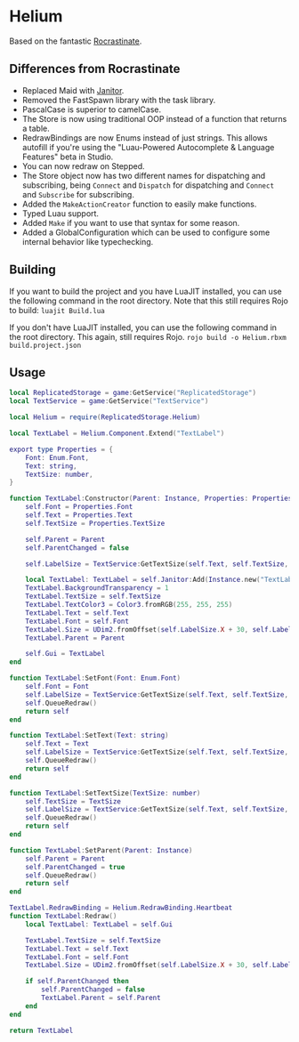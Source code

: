 # Helium

Based on the fantastic [Rocrastinate](https://github.com/headjoe3/Rocrastinate/).

## Differences from Rocrastinate

- Replaced Maid with [Janitor](https://github.com/howmanysmall/Janitor).
- Removed the FastSpawn library with the task library.
- PascalCase is superior to camelCase.
- The Store is now using traditional OOP instead of a function that returns a table.
- RedrawBindings are now Enums instead of just strings. This allows autofill if you're using the "Luau-Powered Autocomplete & Language Features" beta in Studio.
- You can now redraw on Stepped.
- The Store object now has two different names for dispatching and subscribing, being `Connect` and `Dispatch` for dispatching and `Connect` and `Subscribe` for subscribing.
- Added the `MakeActionCreator` function to easily make functions.
- Typed Luau support.
- Added `Make` if you want to use that syntax for some reason.
- Added a GlobalConfiguration which can be used to configure some internal behavior like typechecking.

## Building

If you want to build the project and you have LuaJIT installed, you can use the following command in the root directory. Note that this still requires Rojo to build: `luajit Build.lua`

If you don't have LuaJIT installed, you can use the following command in the root directory. This again, still requires Rojo. `rojo build -o Helium.rbxm build.project.json`

## Usage

```Lua
local ReplicatedStorage = game:GetService("ReplicatedStorage")
local TextService = game:GetService("TextService")

local Helium = require(ReplicatedStorage.Helium)

local TextLabel = Helium.Component.Extend("TextLabel")

export type Properties = {
    Font: Enum.Font,
    Text: string,
    TextSize: number,
}

function TextLabel:Constructor(Parent: Instance, Properties: Properties)
    self.Font = Properties.Font
    self.Text = Properties.Text
    self.TextSize = Properties.TextSize

    self.Parent = Parent
    self.ParentChanged = false

    self.LabelSize = TextService:GetTextSize(self.Text, self.TextSize, self.Font, Vector2.new(math.huge, math.huge))

    local TextLabel: TextLabel = self.Janitor:Add(Instance.new("TextLabel"), "Destroy")
    TextLabel.BackgroundTransparency = 1
    TextLabel.TextSize = self.TextSize
    TextLabel.TextColor3 = Color3.fromRGB(255, 255, 255)
    TextLabel.Text = self.Text
    TextLabel.Font = self.Font
    TextLabel.Size = UDim2.fromOffset(self.LabelSize.X + 30, self.LabelSize.Y + 10)
    TextLabel.Parent = Parent

    self.Gui = TextLabel
end

function TextLabel:SetFont(Font: Enum.Font)
    self.Font = Font
    self.LabelSize = TextService:GetTextSize(self.Text, self.TextSize, self.Font, Vector2.new(math.huge, math.huge))
    self.QueueRedraw()
    return self
end

function TextLabel:SetText(Text: string)
    self.Text = Text
    self.LabelSize = TextService:GetTextSize(self.Text, self.TextSize, self.Font, Vector2.new(math.huge, math.huge))
    self.QueueRedraw()
    return self
end

function TextLabel:SetTextSize(TextSize: number)
    self.TextSize = TextSize
    self.LabelSize = TextService:GetTextSize(self.Text, self.TextSize, self.Font, Vector2.new(math.huge, math.huge))
    self.QueueRedraw()
    return self
end

function TextLabel:SetParent(Parent: Instance)
    self.Parent = Parent
    self.ParentChanged = true
    self.QueueRedraw()
    return self
end

TextLabel.RedrawBinding = Helium.RedrawBinding.Heartbeat
function TextLabel:Redraw()
    local TextLabel: TextLabel = self.Gui

    TextLabel.TextSize = self.TextSize
    TextLabel.Text = self.Text
    TextLabel.Font = self.Font
    TextLabel.Size = UDim2.fromOffset(self.LabelSize.X + 30, self.LabelSize.Y + 10)

    if self.ParentChanged then
        self.ParentChanged = false
        TextLabel.Parent = self.Parent
    end
end

return TextLabel
```
